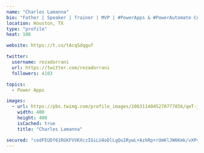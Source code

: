 ```yaml
---
name: "Charles Lamanna"
bio: "Father | Speaker | Trainer | MVP | #PowerApps & #PowerAutomate Community Super User | YouTuber Right-pointing triangle http://youtube.com/c/rezadorrani | Learn - Share - Clockwise rightwards and leftwards open circle arrows"
location: Houston, TX
type: "profile"
heat: 106

website: https://t.co/tAcqSdqguf

twitter:
  username: rezadorrani
  url: https://twitter.com/rezadorrani
  followers: 4103

topics:
  - Power Apps

images:
  - url: https://pbs.twimg.com/profile_images/1063114045270777856/qeT-jpWr_400x400.jpg
    width: 400
    height: 400
    isCached: true
    title: "Charles Lamanna"

secured: "cedFEUDf61RGKFVVKXczIGiLU4oDlLgQu1RywL+AzkRp+rUmKlJW6Kmk/vXP4zhsIVAAh3ST+3eigMeKAt+oWh092xR9Oza4OZ56DJUlS22lKfgccwohZk8DgtbaHoGyVKAYVdpZwLM8JuomKn1oFaUOk28Daax3Qxlw6yzVfI8xHRrgLTWAJTB4jEDbjt/9w3mr0IcRnuF6WFYWhC/232ylzLV1zFKv0vESOPQIbD+J0XqPL3VEmC8BMA0MoJ7RSlu2eRL1hJcyD7qsGFlnIM99ouJUuRLRXH0Dap4SXGP4BRsLgOClFQAr1l1jCeCuSwX0swIl+5AeoRuqC7rY13sy0LC+7arNaIixCeVlHnwnHtg9tUAUPXxiEnof9anCfkYkzY7WTJxaOr2DtGVpi6t1xR+f7WmgYmVje0pC/T0=;Fev6qZKR1NwprtcrENGK7Q=="
---
```


